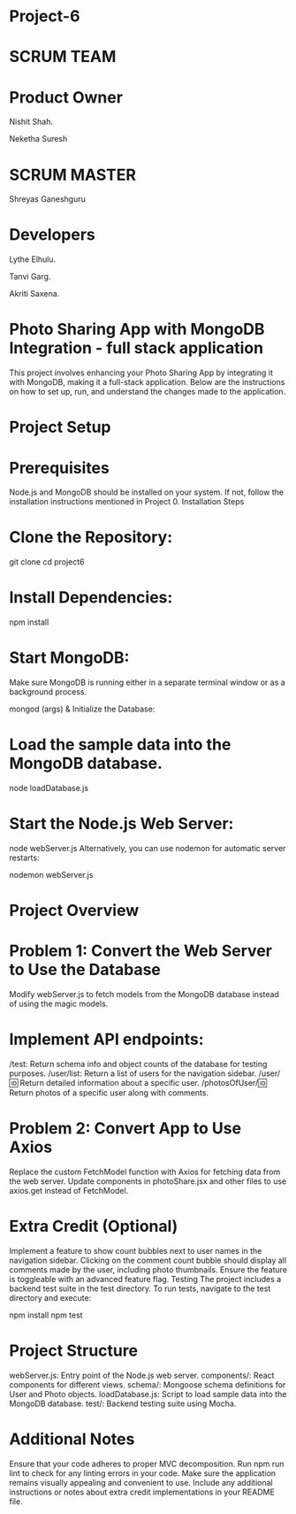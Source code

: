 # Project-6

# SCRUM TEAM

# Product Owner
Nishit Shah.

Neketha Suresh

# SCRUM MASTER
Shreyas Ganeshguru 

# Developers
Lythe Elhulu.

Tanvi Garg.

Akriti Saxena.






# Photo Sharing App with MongoDB Integration - full stack application 
This project involves enhancing your Photo Sharing App by integrating it with MongoDB, making it a full-stack application. Below are the instructions on how to set up, run, and understand the changes made to the application.

# Project Setup
# Prerequisites
Node.js and MongoDB should be installed on your system. If not, follow the installation instructions mentioned in Project 0.
Installation Steps
# Clone the Repository:


git clone <repository-url>
cd project6


# Install Dependencies:


npm install

# Start MongoDB:
Make sure MongoDB is running either in a separate terminal window or as a background process.


mongod (args) &
Initialize the Database:
# Load the sample data into the MongoDB database.


node loadDatabase.js

# Start the Node.js Web Server:

node webServer.js
Alternatively, you can use nodemon for automatic server restarts:


nodemon webServer.js

# Project Overview
# Problem 1: Convert the Web Server to Use the Database
Modify webServer.js to fetch models from the MongoDB database instead of using the magic models.

# Implement API endpoints:
/test: Return schema info and object counts of the database for testing purposes.
/user/list: Return a list of users for the navigation sidebar.
/user/:id: Return detailed information about a specific user.
/photosOfUser/:id: Return photos of a specific user along with comments.

# Problem 2: Convert App to Use Axios
Replace the custom FetchModel function with Axios for fetching data from the web server.
Update components in photoShare.jsx and other files to use axios.get instead of FetchModel.

# Extra Credit (Optional)
Implement a feature to show count bubbles next to user names in the navigation sidebar.
Clicking on the comment count bubble should display all comments made by the user, including photo thumbnails.
Ensure the feature is toggleable with an advanced feature flag.
Testing
The project includes a backend test suite in the test directory.
To run tests, navigate to the test directory and execute:

npm install
npm test

# Project Structure
webServer.js: Entry point of the Node.js web server.
components/: React components for different views.
schema/: Mongoose schema definitions for User and Photo objects.
loadDatabase.js: Script to load sample data into the MongoDB database.
test/: Backend testing suite using Mocha.

# Additional Notes
Ensure that your code adheres to proper MVC decomposition.
Run npm run lint to check for any linting errors in your code.
Make sure the application remains visually appealing and convenient to use.
Include any additional instructions or notes about extra credit implementations in your README file.
